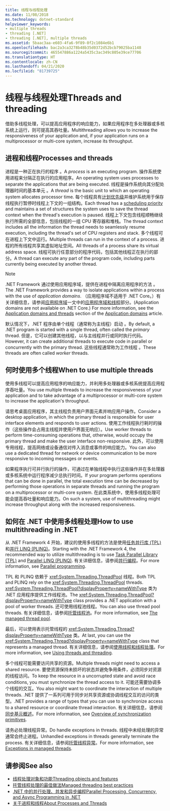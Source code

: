 ```yaml
---
title: 线程与线程处理
ms.date: 11/08/2018
ms.technology: dotnet-standard
helpviewer_keywords:
- multiple threads
- threading [.NET]
- threading [.NET], multiple threads
ms.assetid: 5baac3aa-e603-4fa6-9f89-0f2c1084e6b1
ms.openlocfilehash: bac2a3ca3278b48b35d0372d52bcb79025ba1148
ms.sourcegitcommit: 465547886a1224a5435c3ac349c805e39ce77706
ms.translationtype: HT
ms.contentlocale: zh-CN
ms.lasthandoff: 04/21/2020
ms.locfileid: "81739725"
---
```

# <a name="threads-and-threading"></a><span data-ttu-id="eb3ea-102">线程与线程处理</span><span class="sxs-lookup"><span data-stu-id="eb3ea-102">Threads and threading</span></span>

<span data-ttu-id="eb3ea-103">借助多线程处理，可以提高应用程序的响应能力，如果应用程序在多处理器或多核系统上运行，则可提高其吞吐量。</span><span class="sxs-lookup"><span data-stu-id="eb3ea-103">Multithreading allows you to increase the responsiveness of your application and, if your application runs on a multiprocessor or multi-core system, increase its throughput.</span></span>

## <a name="processes-and-threads"></a><span data-ttu-id="eb3ea-104">进程和线程</span><span class="sxs-lookup"><span data-stu-id="eb3ea-104">Processes and threads</span></span>

<span data-ttu-id="eb3ea-105">进程是一种正在执行的程序  。</span><span class="sxs-lookup"><span data-stu-id="eb3ea-105">A *process* is an executing program.</span></span> <span data-ttu-id="eb3ea-106">操作系统使用进程来分隔正在执行的应用程序。</span><span class="sxs-lookup"><span data-stu-id="eb3ea-106">An operating system uses processes to separate the applications that are being executed.</span></span> <span data-ttu-id="eb3ea-107">线程是操作系统向其分配处理器时间的基本单元  。</span><span class="sxs-lookup"><span data-stu-id="eb3ea-107">A *thread* is the basic unit to which an operating system allocates processor time.</span></span> <span data-ttu-id="eb3ea-108">每个线程具有[计划优先级](scheduling-threads.md)并维护系统用于保存线程执行暂停时线程上下文的一组结构。</span><span class="sxs-lookup"><span data-stu-id="eb3ea-108">Each thread has a [scheduling priority](scheduling-threads.md) and maintains a set of structures the system uses to save the thread context when the thread's execution is paused.</span></span> <span data-ttu-id="eb3ea-109">线程上下文包含线程顺畅继续执行所需的全部信息，包括线程的一组 CPU 寄存器和堆栈。</span><span class="sxs-lookup"><span data-stu-id="eb3ea-109">The thread context includes all the information the thread needs to seamlessly resume execution, including the thread's set of CPU registers and stack.</span></span> <span data-ttu-id="eb3ea-110">多个线程可在进程上下文中运行。</span><span class="sxs-lookup"><span data-stu-id="eb3ea-110">Multiple threads can run in the context of a process.</span></span> <span data-ttu-id="eb3ea-111">进程的所有线程共享其虚拟地址空间。</span><span class="sxs-lookup"><span data-stu-id="eb3ea-111">All threads of a process share its virtual address space.</span></span> <span data-ttu-id="eb3ea-112">线程可执行任意部分的程序代码，包括其他线程正在执行的部分。</span><span class="sxs-lookup"><span data-stu-id="eb3ea-112">A thread can execute any part of the program code, including parts currently being executed by another thread.</span></span>

> [!NOTE]
> <span data-ttu-id="eb3ea-113">.NET Framework 通过使用应用程序域，提供在进程中隔离应用程序的方法  。</span><span class="sxs-lookup"><span data-stu-id="eb3ea-113">The .NET Framework provides a way to isolate applications within a process with the use of *application domains*.</span></span> <span data-ttu-id="eb3ea-114">（应用程序域不适用于 .NET Core。）有关详细信息，请参阅[应用程序域](../../framework/app-domains/application-domains.md)一文中的[应用程序域和线程](../../framework/app-domains/application-domains.md#application-domains-and-threads)部分。</span><span class="sxs-lookup"><span data-stu-id="eb3ea-114">(Application domains are not available on .NET Core.) For more information, see the [Application domains and threads](../../framework/app-domains/application-domains.md#application-domains-and-threads) section of the [Application domains](../../framework/app-domains/application-domains.md) article.</span></span>

<span data-ttu-id="eb3ea-115">默认情况下，.NET 程序由单个线程（通常称为主线程）启动  。</span><span class="sxs-lookup"><span data-stu-id="eb3ea-115">By default, a .NET program is started with a single thread, often called the *primary* thread.</span></span> <span data-ttu-id="eb3ea-116">但是，它可以创建其他线程，以与主线程并行或同时执行代码。</span><span class="sxs-lookup"><span data-stu-id="eb3ea-116">However, it can create additional threads to execute code in parallel or concurrently with the primary thread.</span></span> <span data-ttu-id="eb3ea-117">这些线程通常称为工作线程  。</span><span class="sxs-lookup"><span data-stu-id="eb3ea-117">These threads are often called *worker* threads.</span></span>

## <a name="when-to-use-multiple-threads"></a><span data-ttu-id="eb3ea-118">何时使用多个线程</span><span class="sxs-lookup"><span data-stu-id="eb3ea-118">When to use multiple threads</span></span>

<span data-ttu-id="eb3ea-119">使用多线程可以提高应用程序的响应能力，并利用多处理器或多核系统提高应用程序吞吐量。</span><span class="sxs-lookup"><span data-stu-id="eb3ea-119">You use multiple threads to increase the responsiveness of your application and to take advantage of a multiprocessor or multi-core system to increase the application's throughput.</span></span>

<span data-ttu-id="eb3ea-120">请思考桌面应用程序，其主线程负责用户界面元素并响应用户操作。</span><span class="sxs-lookup"><span data-stu-id="eb3ea-120">Consider a desktop application, in which the primary thread is responsible for user interface elements and responds to user actions.</span></span> <span data-ttu-id="eb3ea-121">使用工作线程执行耗时的操作（这些操作会占用主线程并使用户界面无响应）。</span><span class="sxs-lookup"><span data-stu-id="eb3ea-121">Use worker threads to perform time-consuming operations that, otherwise, would occupy the primary thread and make the user interface non-responsive.</span></span> <span data-ttu-id="eb3ea-122">此外，可以使用专用线程，提高网络或设备通信对传入消息或事件的响应能力。</span><span class="sxs-lookup"><span data-stu-id="eb3ea-122">You can also use a dedicated thread for network or device communication to be more responsive to incoming messages or events.</span></span>

<span data-ttu-id="eb3ea-123">如果程序执行可并行执行的操作，可通过在单独线程中执行这些操作并在多处理器或多核系统中运行程序减少总执行时间。</span><span class="sxs-lookup"><span data-stu-id="eb3ea-123">If your program performs operations that can be done in parallel, the total execution time can be decreased by performing those operations in separate threads and running the program on a multiprocessor or multi-core system.</span></span> <span data-ttu-id="eb3ea-124">在此类系统中，使用多线程处理可能会提高吞吐量和响应能力。</span><span class="sxs-lookup"><span data-stu-id="eb3ea-124">On such a system, use of multithreading might increase throughput along with the increased responsiveness.</span></span>

## <a name="how-to-use-multithreading-in-net"></a><span data-ttu-id="eb3ea-125">如何在 .NET 中使用多线程处理</span><span class="sxs-lookup"><span data-stu-id="eb3ea-125">How to use multithreading in .NET</span></span>

<span data-ttu-id="eb3ea-126">从 .NET Framework 4 开始，建议的使用多线程的方法是使用[任务并行库 (TPL)](../parallel-programming/task-parallel-library-tpl.md) 和[并行 LINQ (PLINQ)](../parallel-programming/introduction-to-plinq.md)。</span><span class="sxs-lookup"><span data-stu-id="eb3ea-126">Starting with the .NET Framework 4, the recommended way to utilize multithreading is to use [Task Parallel Library (TPL)](../parallel-programming/task-parallel-library-tpl.md) and [Parallel LINQ (PLINQ)](../parallel-programming/introduction-to-plinq.md).</span></span> <span data-ttu-id="eb3ea-127">有关详细信息，请参阅[并行编程](../parallel-programming/index.md)。</span><span class="sxs-lookup"><span data-stu-id="eb3ea-127">For more information, see [Parallel programming](../parallel-programming/index.md).</span></span>

<span data-ttu-id="eb3ea-128">TPL 和 PLINQ 依赖于 <xref:System.Threading.ThreadPool> 线程。</span><span class="sxs-lookup"><span data-stu-id="eb3ea-128">Both TPL and PLINQ rely on the <xref:System.Threading.ThreadPool> threads.</span></span> <span data-ttu-id="eb3ea-129"><xref:System.Threading.ThreadPool?displayProperty=nameWithType> 类为 .NET 应用程序提供工作线程池。</span><span class="sxs-lookup"><span data-stu-id="eb3ea-129">The <xref:System.Threading.ThreadPool?displayProperty=nameWithType> class provides a .NET application with a pool of worker threads.</span></span> <span data-ttu-id="eb3ea-130">还可使用线程池线程。</span><span class="sxs-lookup"><span data-stu-id="eb3ea-130">You can also use thread pool threads.</span></span> <span data-ttu-id="eb3ea-131">有关详细信息，请参阅[托管线程池](the-managed-thread-pool.md)。</span><span class="sxs-lookup"><span data-stu-id="eb3ea-131">For more information, see [The managed thread pool](the-managed-thread-pool.md).</span></span>

<span data-ttu-id="eb3ea-132">最后，可以使用表示托管线程的 <xref:System.Threading.Thread?displayProperty=nameWithType> 类。</span><span class="sxs-lookup"><span data-stu-id="eb3ea-132">At last, you can use the <xref:System.Threading.Thread?displayProperty=nameWithType> class that represents a managed thread.</span></span> <span data-ttu-id="eb3ea-133">有关详细信息，请参阅[使用线程和线程处理](using-threads-and-threading.md)。</span><span class="sxs-lookup"><span data-stu-id="eb3ea-133">For more information, see [Using threads and threading](using-threads-and-threading.md).</span></span>

<span data-ttu-id="eb3ea-134">多个线程可能需要访问共享的资源。</span><span class="sxs-lookup"><span data-stu-id="eb3ea-134">Multiple threads might need to access a shared resource.</span></span> <span data-ttu-id="eb3ea-135">要使资源保持未损坏的状态并避免争用条件，必须同步对资源的线程访问。</span><span class="sxs-lookup"><span data-stu-id="eb3ea-135">To keep the resource in a uncorrupted state and avoid race conditions, you must synchronize the thread access to it.</span></span> <span data-ttu-id="eb3ea-136">可能还需要协调多个线程的交互。</span><span class="sxs-lookup"><span data-stu-id="eb3ea-136">You also might want to coordinate the interaction of multiple threads.</span></span> <span data-ttu-id="eb3ea-137">.NET 提供了一系列可用于同步对共享资源或协调线程交互的访问的类型。</span><span class="sxs-lookup"><span data-stu-id="eb3ea-137">.NET provides a range of types that you can use to synchronize access to a shared resource or coordinate thread interaction.</span></span> <span data-ttu-id="eb3ea-138">有关详细信息，请参阅[同步基元概述](overview-of-synchronization-primitives.md)。</span><span class="sxs-lookup"><span data-stu-id="eb3ea-138">For more information, see [Overview of synchronization primitives](overview-of-synchronization-primitives.md).</span></span>

<span data-ttu-id="eb3ea-139">请务必处理线程异常。</span><span class="sxs-lookup"><span data-stu-id="eb3ea-139">Do handle exceptions in threads.</span></span> <span data-ttu-id="eb3ea-140">线程中未经处理的异常通常会终止进程。</span><span class="sxs-lookup"><span data-stu-id="eb3ea-140">Unhandled exceptions in threads generally terminate the process.</span></span> <span data-ttu-id="eb3ea-141">有关详细信息，请参阅[托管线程异常](exceptions-in-managed-threads.md)。</span><span class="sxs-lookup"><span data-stu-id="eb3ea-141">For more information, see [Exceptions in managed threads](exceptions-in-managed-threads.md).</span></span>

## <a name="see-also"></a><span data-ttu-id="eb3ea-142">请参阅</span><span class="sxs-lookup"><span data-stu-id="eb3ea-142">See also</span></span>

- [<span data-ttu-id="eb3ea-143">线程处理对象和功能</span><span class="sxs-lookup"><span data-stu-id="eb3ea-143">Threading objects and features</span></span>](threading-objects-and-features.md)
- [<span data-ttu-id="eb3ea-144">托管线程处理的最佳做法</span><span class="sxs-lookup"><span data-stu-id="eb3ea-144">Managed threading best practices</span></span>](managed-threading-best-practices.md)
- [<span data-ttu-id="eb3ea-145">.NET 中的并行处理、并发和异步编程</span><span class="sxs-lookup"><span data-stu-id="eb3ea-145">Parallel Processing, Concurrency, and Async Programming in .NET</span></span>](../parallel-processing-and-concurrency.md)
- [<span data-ttu-id="eb3ea-146">关于进程和线程</span><span class="sxs-lookup"><span data-stu-id="eb3ea-146">About Processes and Threads</span></span>](/windows/desktop/procthread/about-processes-and-threads)
